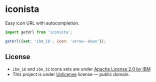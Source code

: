 # iconista

Easy icon URL with autocompletion.

```js
import getUrl from 'iconista';

getUrl({set: 'ibm_16', icon: 'arrow--down'});
```



## License

- `ibm_16` and `ibm_32` icons sets are under [Apache License 2.0 by IBM](https://github.com/IBM/carbon-elements/blob/master/LICENSE)
- This project is under [Unlicense](LICENSE) license &mdash; public domain.
